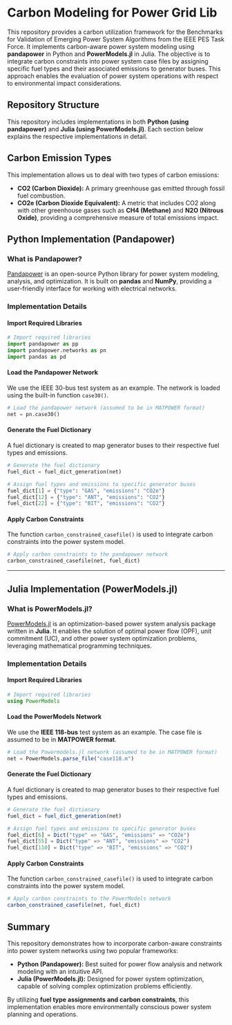 # Carbon Modeling for Power Grid Lib

This repository provides a carbon utilization framework for the Benchmarks for Validation of Emerging Power System Algorithms from the IEEE PES Task Force. It implements carbon-aware power system modeling using **pandapower** in Python and **PowerModels.jl** in Julia. The objective is to integrate carbon constraints into power system case files by assigning specific fuel types and their associated emissions to generator buses. This approach enables the evaluation of power system operations with respect to environmental impact considerations.

## Repository Structure

This repository includes implementations in both **Python (using pandapower)** and **Julia (using PowerModels.jl)**. Each section below explains the respective implementations in detail.

## Carbon Emission Types

This implementation allows us to deal with two types of carbon emissions:
- **CO2 (Carbon Dioxide):** A primary greenhouse gas emitted through fossil fuel combustion.
- **CO2e (Carbon Dioxide Equivalent):** A metric that includes CO2 along with other greenhouse gases such as **CH4 (Methane)** and **N2O (Nitrous Oxide)**, providing a comprehensive measure of total emissions impact.

## Python Implementation (Pandapower)

### What is Pandapower?
[Pandapower](https://github.com/e2nIEE/pandapower) is an open-source Python library for power system modeling, analysis, and optimization. It is built on **pandas** and **NumPy**, providing a user-friendly interface for working with electrical networks.

### Implementation Details

#### Import Required Libraries
```python
# Import required libraries
import pandapower as pp
import pandapower.networks as pn
import pandas as pd
```

#### Load the Pandapower Network
We use the IEEE 30-bus test system as an example. The network is loaded using the built-in function `case30()`.
```python
# Load the pandapower network (assumed to be in MATPOWER format)
net = pn.case30() 
```

#### Generate the Fuel Dictionary
A fuel dictionary is created to map generator buses to their respective fuel types and emissions.
```python
# Generate the fuel dictionary
fuel_dict = fuel_dict_generation(net)

# Assign fuel types and emissions to specific generator buses
fuel_dict[1] = {"type": "GAS", "emissions": "CO2e"}
fuel_dict[12] = {"type": "ANT", "emissions": "CO2"}
fuel_dict[22] = {"type": "BIT", "emissions": "CO2"}
```

#### Apply Carbon Constraints
The function `carbon_constrained_casefile()` is used to integrate carbon constraints into the power system model.
```python
# Apply carbon constraints to the pandapower network
carbon_constrained_casefile(net, fuel_dict)
```

---

## Julia Implementation (PowerModels.jl)

### What is PowerModels.jl?
[PowerModels.jl](https://github.com/lanl-ansi/PowerModels.jl) is an optimization-based power system analysis package written in **Julia**. It enables the solution of optimal power flow (OPF), unit commitment (UC), and other power system optimization problems, leveraging mathematical programming techniques.

### Implementation Details

#### Import Required Libraries
```julia
# Import required libraries
using PowerModels
```

#### Load the PowerModels Network
We use the **IEEE 118-bus** test system as an example. The case file is assumed to be in **MATPOWER format**.
```julia
# Load the Powermodels.jl network (assumed to be in MATPOWER format)
net = PowerModels.parse_file("case118.m")
```

#### Generate the Fuel Dictionary
A fuel dictionary is created to map generator buses to their respective fuel types and emissions.
```julia
# Generate the fuel dictionary
fuel_dict = fuel_dict_generation(net)

# Assign fuel types and emissions to specific generator buses
fuel_dict[6] = Dict("type" => "GAS", "emissions" => "CO2e")
fuel_dict[55] = Dict("type" => "ANT", "emissions" => "CO2")
fuel_dict[110] = Dict("type" => "BIT", "emissions" => "CO2")
```

#### Apply Carbon Constraints
The function `carbon_constrained_casefile()` is used to integrate carbon constraints into the power system model.
```julia
# Apply carbon constraints to the PowerModels network
carbon_constrained_casefile(net, fuel_dict)
```

## Summary
This repository demonstrates how to incorporate carbon-aware constraints into power system networks using two popular frameworks:
- **Python (Pandapower):** Best suited for power flow analysis and network modeling with an intuitive API.
- **Julia (PowerModels.jl):** Designed for power system optimization, capable of solving complex optimization problems efficiently.

By utilizing **fuel type assignments and carbon constraints**, this implementation enables more environmentally conscious power system planning and operations.
